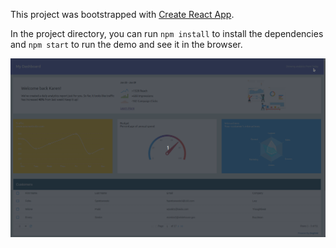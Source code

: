 This project was bootstrapped with [Create React App](https://github.com/facebook/create-react-app).

In the project directory, you can run `npm install` to install the dependencies and `npm start` to run the demo and see it in the browser.

![](https://github.com/lasabahebwa/react-interactive-dashboards/blob/master/react_interactive_dashboards.gif)
